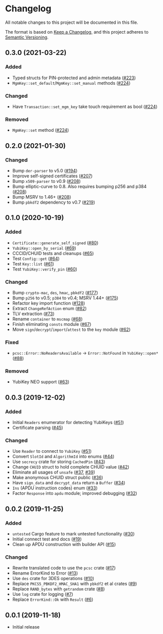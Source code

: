 # Changelog
All notable changes to this project will be documented in this file.

The format is based on [Keep a Changelog](https://keepachangelog.com/en/1.0.0/),
and this project adheres to [Semantic Versioning](https://semver.org/spec/v2.0.0.html).

## 0.3.0 (2021-03-22)
### Added
- Typed structs for PIN-protected and admin metadata ([#223])
- `MgmKey::set_default`/`MgmKey::set_manual` methods ([#224])

### Changed
- Have `Transaction::set_mgm_key` take touch requirement as bool ([#224])

### Removed
- `MgmKey::set` method ([#224])

[#223]: https://github.com/iqlusioninc/yubikey-piv.rs/pull/223
[#224]: https://github.com/iqlusioninc/yubikey-piv.rs/pull/224

## 0.2.0 (2021-01-30)
### Changed
- Bump `der-parser` to v5.0 ([#194])
- Improve self-signed certificates ([#207])
- Bump `x509-parser` to v0.9 ([#208])
- Bump elliptic-curve to 0.8. Also requires bumping p256 and p384 ([#208])
- Bump MSRV to 1.46+ ([#208])
- Bump `pbkdf2` dependency to v0.7 ([#219])

[#194]: https://github.com/iqlusioninc/yubikey-piv.rs/pull/194
[#207]: https://github.com/iqlusioninc/yubikey-piv.rs/pull/207
[#208]: https://github.com/iqlusioninc/yubikey-piv.rs/pull/208
[#219]: https://github.com/iqlusioninc/yubikey-piv.rs/pull/219

## 0.1.0 (2020-10-19)
### Added
- `Certificate::generate_self_signed` ([#80])
- `YubiKey::open_by_serial` ([#69])
- CCCID/CHUID tests and cleanups ([#65])
- Test `Config::get` ([#64])
- Test `Key::list` ([#61])
- Test `YubiKey::verify_pin` ([#60])

### Changed
- Bump `crypto-mac`, `des`, `hmac`, `pbkdf2` ([#177])
- Bump `p256` to v0.5; `p384` to v0.4; MSRV 1.44+ ([#175])
- Refactor key import function ([#128])
- Extract `ChangeRefAction` enum ([#82])
- TLV extraction ([#73])
- Rename `container` to `mscmap` ([#68])
- Finish eliminating `consts` module ([#67])
- Move `sign`/`decrypt`/`import`/`attest` to the `key` module ([#62])

### Fixed
- `pcsc::Error::NoReadersAvailable` -> `Error::NotFound` in `YubiKey::open*` ([#88])

### Removed
- YubiKey NEO support ([#63])

[#177]: https://github.com/iqlusioninc/yubikey-piv.rs/pull/177
[#175]: https://github.com/iqlusioninc/yubikey-piv.rs/pull/175
[#128]: https://github.com/iqlusioninc/yubikey-piv.rs/pull/128
[#82]: https://github.com/iqlusioninc/yubikey-piv.rs/pull/82
[#73]: https://github.com/iqlusioninc/yubikey-piv.rs/pull/73
[#88]: https://github.com/iqlusioninc/yubikey-piv.rs/pull/88
[#80]: https://github.com/iqlusioninc/yubikey-piv.rs/pull/80
[#69]: https://github.com/iqlusioninc/yubikey-piv.rs/pull/69
[#68]: https://github.com/iqlusioninc/yubikey-piv.rs/pull/68
[#67]: https://github.com/iqlusioninc/yubikey-piv.rs/pull/67
[#65]: https://github.com/iqlusioninc/yubikey-piv.rs/pull/65
[#64]: https://github.com/iqlusioninc/yubikey-piv.rs/pull/64
[#63]: https://github.com/iqlusioninc/yubikey-piv.rs/pull/63
[#62]: https://github.com/iqlusioninc/yubikey-piv.rs/pull/62
[#61]: https://github.com/iqlusioninc/yubikey-piv.rs/pull/61
[#60]: https://github.com/iqlusioninc/yubikey-piv.rs/pull/60

## 0.0.3 (2019-12-02)
### Added
- Initial `Readers` enumerator for detecting YubiKeys ([#51])
- Certificate parsing ([#45])

### Changed
- Use `Reader` to connect to `YubiKey` ([#51])
- Convert `SlotId` and `AlgorithmId` into enums ([#44])
- Use `secrecy` crate for storing `CachedPin` ([#43])
- Change `CHUID` struct to hold complete CHUID value ([#42])
- Eliminate all usages of `unsafe` ([#37], [#39])
- Make anonymous CHUID struct public ([#36])
- Have `sign_data` and `decrypt_data` return a `Buffer` ([#34])
- `Ins` (APDU instruction codes) enum ([#33])
- Factor `Response` into `apdu` module; improved debugging ([#32])

[#51]: https://github.com/iqlusioninc/yubikey-piv.rs/pull/51
[#45]: https://github.com/iqlusioninc/yubikey-piv.rs/pull/45
[#44]: https://github.com/iqlusioninc/yubikey-piv.rs/pull/44
[#43]: https://github.com/iqlusioninc/yubikey-piv.rs/pull/43
[#42]: https://github.com/iqlusioninc/yubikey-piv.rs/pull/42
[#39]: https://github.com/iqlusioninc/yubikey-piv.rs/pull/39
[#37]: https://github.com/iqlusioninc/yubikey-piv.rs/pull/37
[#36]: https://github.com/iqlusioninc/yubikey-piv.rs/pull/36
[#34]: https://github.com/iqlusioninc/yubikey-piv.rs/pull/34
[#33]: https://github.com/iqlusioninc/yubikey-piv.rs/pull/33
[#32]: https://github.com/iqlusioninc/yubikey-piv.rs/pull/32

## 0.0.2 (2019-11-25)
### Added
- `untested` Cargo feature to mark untested functionality ([#30])
- Initial connect test and docs ([#19])
- Clean up APDU construction with builder API ([#15])

### Changed
- Rewrite translated code to use the `pcsc` crate ([#17])
- Rename ErrorKind to Error ([#13])
- Use `des` crate for 3DES operations ([#10])
- Replace `PKCS5_PBKDF2_HMAC_SHA1` with `pbkdf2` et al crates ([#9])
- Replace `RAND_bytes` with `getrandom` crate ([#8])
- Use `log` crate for logging ([#7])
- Replace `ErrorKind::Ok` with `Result` ([#6])

[#30]: https://github.com/iqlusioninc/yubikey-piv.rs/pull/30
[#19]: https://github.com/iqlusioninc/yubikey-piv.rs/pull/19
[#17]: https://github.com/iqlusioninc/yubikey-piv.rs/pull/17
[#15]: https://github.com/iqlusioninc/yubikey-piv.rs/pull/15
[#13]: https://github.com/iqlusioninc/yubikey-piv.rs/pull/13
[#10]: https://github.com/iqlusioninc/yubikey-piv.rs/pull/10
[#9]: https://github.com/iqlusioninc/yubikey-piv.rs/pull/9
[#8]: https://github.com/iqlusioninc/yubikey-piv.rs/pull/8
[#7]: https://github.com/iqlusioninc/yubikey-piv.rs/pull/7
[#6]: https://github.com/iqlusioninc/yubikey-piv.rs/pull/6

## 0.0.1 (2019-11-18)
- Initial release
